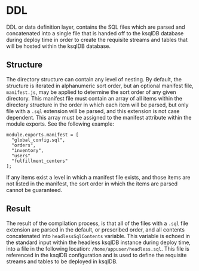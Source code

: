 # DDL

DDL or data definition layer, contains the SQL files which are parsed and concatenated into a single file that is handed off
to the ksqlDB database during deploy time in order to create the requisite streams and tables that will be hosted within the
ksqlDB database.

## Structure

The directory structure can contain any level of nesting. By default, the structure is iterated in alphanumeric sort order,
but an optional manifest file, `manifest.js`, may be applied to determine the sort order of any given directory. This manifest
file must contain an array of all items within the directory structure in the order in which each item will be parsed, but only
file with a `.sql` extension will be parsed, and this extension is not case dependent. This array must be assigned to the
manifest attribute within the module exports. See the following example:

```
module.exports.manifest = [
  "global_config.sql",
  "orders",
  "inventory",
  "users"
  "fulfillment_centers"
];
```

If any items exist a level in which a manifest file exists, and those items are not listed in the manifest, the sort order
in which the items are parsed cannot be guaranteed.

## Result

The result of the compilation process, is that all of the files with a `.sql` file extension are parsed in the default, or
prescribed order, and all contents concatenated into `headlessSqlContents` variable. This variable is echoed in the standard
input within the headless ksqlDB instance during deploy time, into a file in the following location: `/home/appuser/headless.sql`.
This file is referenced in the ksqlDB configuration and is used to define the requisite streams and tables to be deployed in ksqlDB.
